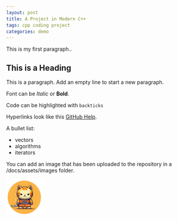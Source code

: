 ```yaml
---
layout: post
title: A Project in Modern C++
tags: cpp coding project
categories: demo
---
```


This is my first paragraph..

## This is a Heading

This is a paragraph. Add an empty line to start a new paragraph.

Font can be *Italic* or **Bold**.

Code can be highlighted with ``backticks``

Hyperlinks look like this [GitHub Help](https://help.github.com/).

A bullet list:

- vectors
- algorithms
- iterators

You can add an image that has been uploaded to the repository in a /docs/assets/images folder.

<img src="docs/assets/154-23-5-27-18-45-6m.jpg" width="100" height="100">
